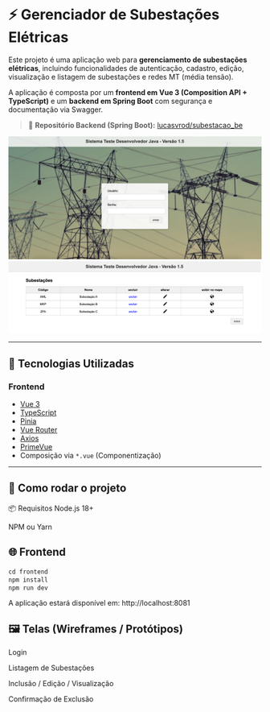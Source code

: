 # ⚡ Gerenciador de Subestações Elétricas

Este projeto é uma aplicação web para **gerenciamento de subestações elétricas**, incluindo funcionalidades de autenticação, cadastro, edição, visualização e listagem de subestações e redes MT (média tensão).


A aplicação é composta por um **frontend em Vue 3 (Composition API + TypeScript)** e um **backend em Spring Boot** com segurança e documentação via Swagger.

> 🔗 **Repositório Backend (Spring Boot):** [lucasvrod/subestacao_be](https://github.com/lucasvrod/subestacao_be)

<p align="center">
  <img src="./docs/screenshots/login.png" alt="Tela de Login" width="600"/>
  <img src="./docs/screenshots/lista.png" alt="Tela de listagem" width="600"/>
</p>

---

## 🚀 Tecnologias Utilizadas

### Frontend
- [Vue 3](https://vuejs.org/)
- [TypeScript](https://www.typescriptlang.org/)
- [Pinia](https://pinia.vuejs.org/)
- [Vue Router](https://router.vuejs.org/)
- [Axios](https://axios-http.com/)
- [PrimeVue](https://www.primefaces.org/primevue/)
- Composição via `*.vue` (Componentização)

---

## 🔧 Como rodar o projeto
📦 Requisitos
Node.js 18+

NPM ou Yarn

## 🌐 Frontend
```
cd frontend
npm install
npm run dev
```
A aplicação estará disponível em: http://localhost:8081

## 🖼️ Telas (Wireframes / Protótipos)
Login

Listagem de Subestações

Inclusão / Edição / Visualização

Confirmação de Exclusão